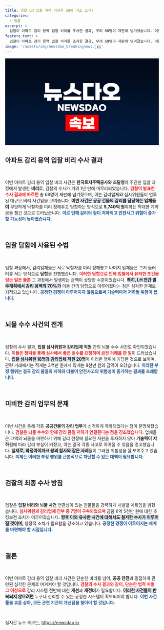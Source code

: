 ```yaml
---
title: 검찰 LH 입찰 비리 가담자 68명 기소 소식!
categories:
  - 법률
excerpt: >
  검찰이 아파트 감리 용역 입찰 비리를 조사한 결과, 무려 68명이 재판에 넘겨졌습니다. 이들은 5,740억 원 규모의 담합과 뇌물 수수에 가담하며, 심사위원들에게 고액 뇌물을 제공한 혐의를 받고 있습니다. 거대한 스캔들이 드러난 가운데, 그로 인해 감리 부실과 안전사고 위험도 커질 전망입니다.
feature_text: >
  검찰이 아파트 감리 용역 입찰 비리를 조사한 결과, 무려 68명이 재판에 넘겨졌습니다. 이들은 5,740억 원 규모의 담합과 뇌물 수수에 가담하며, 심사위원들에게 고액 뇌물을 제공한 혐의를 받고 있습니다. 거대한 스캔들이 드러난 가운데, 그로 인해 감리 부실과 안전사고 위험도 커질 전망입니다.
image: '/assets/img/newsdao_breakingnews.jpg'
---
```


<p><img src="/assets/img/newsdao_breakingnews.jpg" alt="implanttips 속보" /></p>

<h2 data-ke-size="size26">아파트 감리 용역 입찰 비리 수사 결과</h2>

<p data-ke-size="size16">&nbsp;</p>

<p>이번 아파트 감리 용역 입찰 비리 사건은 <strong>한국토지주택공사와 조달청</strong>이 주관한 입찰 과정에서 발생한 <strong>비리</strong>로, 검찰의 수사가 거의 1년 만에 마무리되었습니다. <b><span style="color: #ee2323;">검찰이 발표한 수사 결과에 따르면</span></b> 총 68명이 재판에 넘겨졌으며, 이는 감리업체와 심사위원들이 연루된 대규모 비리 사건임을 보여줍니다. <b><span style="background-color: #21538527;">이번 사건은 공공 건물의 감리를 담당하는 업체들이</span></b> 부당하게 낙찰자를 미리 정해두고 담합하는 방식으로 <strong>5,740억 원</strong>이라는 막대한 계약금을 챙긴 것으로 드러났습니다. <b><span style="color: #1a5490;">이로 인해 감리의 질이 저하되고 안전사고 위험이 증가할 가능성이 높아졌습니다.</span></b></p>

<p data-ke-size="size16">&nbsp;</p>

<h2 data-ke-size="size26">입찰 담합에 사용된 수법</h2>

<p data-ke-size="size16">&nbsp;</p>

<p>입찰 과정에서, 감리업체들은 서로 낙찰자를 미리 정해놓고 나머지 업체들은 그저 들러리를 서는 방식으로 <strong>담합</strong>을 진행했습니다. <b><span style="color: #ee2323;">이러한 담합으로 인해 입찰에서 유리한 조건을 얻는 일은 물론</span></b> 그 과정에서 발생하는 금액이 상당한 수준이었습니다. <b><span style="background-color: #21538527;">특히, LH 연간 발주계획에서 감리 용역의 70%가</span></b> 이들 간의 담합으로 이루어졌다는 점은 심각한 문제로 지적되고 있습니다. <b><span style="color: #1a5490;">공정한 경쟁이 이루어지지 않음으로써 기술력마저 저하될 위험이 큽니다.</span></b></p>

<p data-ke-size="size16">&nbsp;</p>

<h2 data-ke-size="size26">뇌물 수수 사건의 전개</h2>

<p data-ke-size="size16">&nbsp;</p>

<p>검찰의 수사 결과, <strong>입찰 심사위원과 감리업체 직원</strong> 간의 뇌물 수수 사건도 확인되었습니다. <b><span style="color: #ee2323;">이들은 청탁을 통해 심사에서 좋은 점수를 요청하며 금전 거래를 한 일</span></b>이 드러났습니다. <b><span style="background-color: #21538527;">입찰 심사위원 18명과 감리업체 직원 20명</span></b>이 이러한 행위에 가담한 것으로 보이며, 관련 거래에서는 적게는 3백만 원에서 많게는 8천만 원의 금액이 오갔습니다. <b><span style="color: #1a5490;">이러한 부정 행위는 결국 감리 품질의 저하와 더불어 안전사고의 위험성이 증가하는 결과를 초래합니다.</span></b> </p>

<p data-ke-size="size16">&nbsp;</p>

<h2 data-ke-size="size26">미비한 감리 업무의 문제</h2>

<p data-ke-size="size16">&nbsp;</p>

<p>이번 사건을 통해 각종 <strong>공공건물의 감리 업무</strong>가 심각하게 악화되었다는 점이 분명해졌습니다. <b><span style="color: #ee2323;">검찰은 뇌물 수수와 함께 감리 품질 저하가 연결된다는 점을 강조했습니다.</span></b> 업체들은 고액의 뇌물을 마련하기 위해 감리 현장에 필요한 자원을 투자하지 않아 <strong>기술력이 저하</strong>됨에 따라 감리 부실이 커졌고, 이는 결국 각종 사고로 이어질 수 있음을 경고했습니다. <b><span style="background-color: #21538527;">실제로, 화정아이파크 붕괴 참사와 같은 사례</span></b>들이 그러한 위험성을 잘 보여주고 있습니다. <b><span style="color: #1a5490;">이제는 이러한 부정 행위를 근본적으로 차단할 수 있는 대책이 필요합니다.</span></b></p>

<p data-ke-size="size16">&nbsp;</p>

<h2 data-ke-size="size26">검찰의 최종 수사 방침</h2>

<p data-ke-size="size16">&nbsp;</p>

<p>검찰은 <strong>입찰 비리와 뇌물 사건</strong> 연관성이 있는 인물들을 강력하게 처벌할 계획임을 밝혔습니다. <b><span style="color: #ee2323;">심사위원과 감리업체 간부 중 7명이 구속되었으며</span></b> 금품 6억 5천만 원에 대한 추징보전 조치가 이루어졌습니다. <b><span style="background-color: #21538527;">향후 이와 유사한 사건에 대해서도 철저한 수사가 이루어질 것이며,</span></b> 행정적 조치가 필요함을 강조하고 있습니다. <b><span style="color: #1a5490;">공정한 경쟁이 이루어지는 체계를 마련해야 할 시점입니다.</span></b></p>

<p data-ke-size="size16">&nbsp;</p> 

<h2 data-ke-size="size26">결론</h2>

<p data-ke-size="size16">&nbsp;</p>

<p>이번 아파트 감리 용역 입찰 비리 사건은 단순한 비리를 넘어, <strong>공공 안전</strong>과 밀접하게 관련된 심각한 문제로 여겨져야 할 것입니다. <b><span style="color: #ee2323;">검찰의 수사 결과와 같이, 단순한 법적 처벌 그 이상으로</span></b> 감리 시스템 전반에 대한 <strong>개선</strong>과 <strong>재정비</strong>가 필요합니다. <b><span style="background-color: #21538527;">이러한 사건들이 반복되지 않으려면</span></b> 누구나 신뢰할 수 있는 공정한 시스템이 확보되어야 합니다. <b><span style="color: #1a5490;">이번 사건률을 교훈 삼아, 모든 관련 기관이 개선점을 찾아야 할 것입니다.</span></b> </p>

<p data-ke-size="size16">&nbsp;</p>
실시간 뉴스 속보는, <a href="https://newsdao.kr" rel="dofollow">https://newsdao.kr</a>


